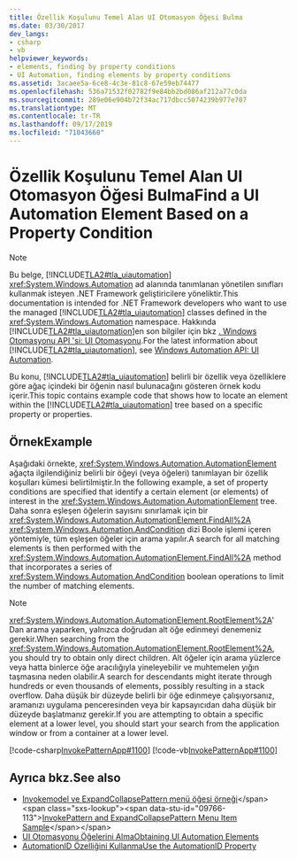 ```yaml
---
title: Özellik Koşulunu Temel Alan UI Otomasyon Öğesi Bulma
ms.date: 03/30/2017
dev_langs:
- csharp
- vb
helpviewer_keywords:
- elements, finding by property conditions
- UI Automation, finding elements by property conditions
ms.assetid: 3acaee5a-6ce8-4c3e-81c8-67e59eb74477
ms.openlocfilehash: 536a71532f02782f9e84bb2bd086af212a77c0da
ms.sourcegitcommit: 289e06e904b72f34ac717dbcc5074239b977e707
ms.translationtype: MT
ms.contentlocale: tr-TR
ms.lasthandoff: 09/17/2019
ms.locfileid: "71043660"
---
```

# <a name="find-a-ui-automation-element-based-on-a-property-condition"></a><span data-ttu-id="09766-102">Özellik Koşulunu Temel Alan UI Otomasyon Öğesi Bulma</span><span class="sxs-lookup"><span data-stu-id="09766-102">Find a UI Automation Element Based on a Property Condition</span></span>
> [!NOTE]
> <span data-ttu-id="09766-103">Bu belge, [!INCLUDE[TLA2#tla_uiautomation](../../../includes/tla2sharptla-uiautomation-md.md)] <xref:System.Windows.Automation> ad alanında tanımlanan yönetilen sınıfları kullanmak isteyen .NET Framework geliştiricilere yöneliktir.</span><span class="sxs-lookup"><span data-stu-id="09766-103">This documentation is intended for .NET Framework developers who want to use the managed [!INCLUDE[TLA2#tla_uiautomation](../../../includes/tla2sharptla-uiautomation-md.md)] classes defined in the <xref:System.Windows.Automation> namespace.</span></span> <span data-ttu-id="09766-104">Hakkında [!INCLUDE[TLA2#tla_uiautomation](../../../includes/tla2sharptla-uiautomation-md.md)]en son bilgiler için bkz [. Windows Otomasyonu API 'si: UI Otomasyonu](https://go.microsoft.com/fwlink/?LinkID=156746).</span><span class="sxs-lookup"><span data-stu-id="09766-104">For the latest information about [!INCLUDE[TLA2#tla_uiautomation](../../../includes/tla2sharptla-uiautomation-md.md)], see [Windows Automation API: UI Automation](https://go.microsoft.com/fwlink/?LinkID=156746).</span></span>  
  
 <span data-ttu-id="09766-105">Bu konu, [!INCLUDE[TLA2#tla_uiautomation](../../../includes/tla2sharptla-uiautomation-md.md)] belirli bir özellik veya özelliklere göre ağaç içindeki bir öğenin nasıl bulunacağını gösteren örnek kodu içerir.</span><span class="sxs-lookup"><span data-stu-id="09766-105">This topic contains example code that shows how to locate an element within the [!INCLUDE[TLA2#tla_uiautomation](../../../includes/tla2sharptla-uiautomation-md.md)] tree based on a specific property or properties.</span></span>  
  
## <a name="example"></a><span data-ttu-id="09766-106">Örnek</span><span class="sxs-lookup"><span data-stu-id="09766-106">Example</span></span>  
 <span data-ttu-id="09766-107">Aşağıdaki örnekte, <xref:System.Windows.Automation.AutomationElement> ağaçta ilgilendiğiniz belirli bir öğeyi (veya öğeleri) tanımlayan bir özellik koşulları kümesi belirtilmiştir.</span><span class="sxs-lookup"><span data-stu-id="09766-107">In the following example, a set of property conditions are specified that identify a certain element (or elements) of interest in the <xref:System.Windows.Automation.AutomationElement> tree.</span></span> <span data-ttu-id="09766-108">Daha sonra eşleşen öğelerin sayısını sınırlamak için bir <xref:System.Windows.Automation.AutomationElement.FindAll%2A> <xref:System.Windows.Automation.AndCondition> dizi Boole işlemi içeren yöntemiyle, tüm eşleşen öğeler için arama yapılır.</span><span class="sxs-lookup"><span data-stu-id="09766-108">A search for all matching elements is then performed with the <xref:System.Windows.Automation.AutomationElement.FindAll%2A> method that incorporates a series of <xref:System.Windows.Automation.AndCondition> boolean operations to limit the number of matching elements.</span></span>  
  
> [!NOTE]
> <span data-ttu-id="09766-109"><xref:System.Windows.Automation.AutomationElement.RootElement%2A>' Dan arama yaparken, yalnızca doğrudan alt öğe edinmeyi denemeniz gerekir.</span><span class="sxs-lookup"><span data-stu-id="09766-109">When searching from the <xref:System.Windows.Automation.AutomationElement.RootElement%2A>, you should try to obtain only direct children.</span></span> <span data-ttu-id="09766-110">Alt öğeler için arama yüzlerce veya hatta binlerce öğe aracılığıyla yineleyebilir ve muhtemelen yığın taşmasına neden olabilir.</span><span class="sxs-lookup"><span data-stu-id="09766-110">A search for descendants might iterate through hundreds or even thousands of elements, possibly resulting in a stack overflow.</span></span> <span data-ttu-id="09766-111">Daha düşük bir düzeyde belirli bir öğe edinmeye çalışıyorsanız, aramanızı uygulama penceresinden veya bir kapsayıcıdan daha düşük bir düzeyde başlatmanız gerekir.</span><span class="sxs-lookup"><span data-stu-id="09766-111">If you are attempting to obtain a specific element at a lower level, you should start your search from the application window or from a container at a lower level.</span></span>  
  
 [!code-csharp[InvokePatternApp#1100](../../../samples/snippets/csharp/VS_Snippets_Wpf/InvokePatternApp/CSharp/InvokePatternApp.cs#1100)]
 [!code-vb[InvokePatternApp#1100](../../../samples/snippets/visualbasic/VS_Snippets_Wpf/InvokePatternApp/VisualBasic/Client.vb#1100)]  
  
## <a name="see-also"></a><span data-ttu-id="09766-112">Ayrıca bkz.</span><span class="sxs-lookup"><span data-stu-id="09766-112">See also</span></span>

- <span data-ttu-id="09766-113">[Invokemodel ve ExpandCollapsePattern menü öğesi örneği](https://docs.microsoft.com/previous-versions/dotnet/netframework-3.5/ms771636(v=vs.90))</span><span class="sxs-lookup"><span data-stu-id="09766-113">[InvokePattern and ExpandCollapsePattern Menu Item Sample](https://docs.microsoft.com/previous-versions/dotnet/netframework-3.5/ms771636(v=vs.90))</span></span>
- [<span data-ttu-id="09766-114">UI Otomasyonu Öğelerini Alma</span><span class="sxs-lookup"><span data-stu-id="09766-114">Obtaining UI Automation Elements</span></span>](obtaining-ui-automation-elements.md)
- [<span data-ttu-id="09766-115">AutomationID Özelliğini Kullanma</span><span class="sxs-lookup"><span data-stu-id="09766-115">Use the AutomationID Property</span></span>](use-the-automationid-property.md)
